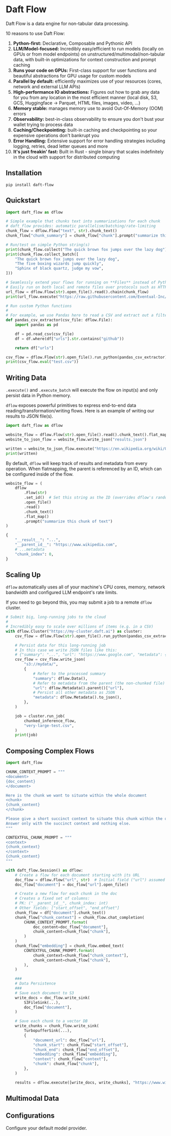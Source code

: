 # Daft Flow

Daft Flow is a data engine for non-tabular data processing.

10 reasons to use Daft Flow:

1. **Python-first:** Declarative, Composable and Pythonic API
2. **LLM/Model-focused:** Incredibly easy/efficient to run models (locally on GPUs or from model endpoints) on unstructured/multimodal/non-tabular data, with built-in optimizations for context construction and prompt caching
3. **Runs your code on GPUs:** First-class support for user functions and beautiful abstractions for GPU usage for custom models
4. **Parallel by default:** efficiently maximizes use of your resources (cores, network and external LLM APIs)
5. **High-performance IO abstractions:** Figures out how to grab any data for you from any location in the most efficient manner (local disk, S3, GCS, Huggingface -> Parquet, HTML files, images, video, ...)
6. **Memory stable:** manages memory use to avoid Out-Of-Memory (OOM) errors
7. **Observability:** best-in-class observability to ensure you don't bust your wallet trying to process data
8. **Caching/Checkpointing:** built-in caching and checkpointing so your expensive operations don't bankrupt you
9. **Error Handling:**  Extensive support for error handling strategies including logging, retries, dead letter queues and more
10. **It's just freakin' fast:** Built in Rust - single binary that scales indefinitely in the cloud with support for distributed computing

## Installation

`pip install daft-flow`

## Quickstart

```python
import daft_flow as dflow

# Simple example that chunks text into summarizations for each chunk
# daft_flow provides: automatic parallelism/batching/rate-limiting
chunk_flow = dflow.Flow("text", str).chunk_text()
chunk_flow["chunk_summary"] = chunk_flow["chunk"].prompt("summarize this chunk of text")

# Run/test on simple Python string(s)
print(chunk_flow.collect("The quick brown fox jumps over the lazy dog"))
print(chunk_flow.collect_batch([
    "The quick brown fox jumps over the lazy dog",
    "The five boxing wizards jump quickly",
    "Sphinx of black quartz, judge my vow",
]))

# Seamlessly extend your flows for running on **Files** instead of Python strings
# Easily run on both local and remote files over protocols such as HTTP, S3, GCS
url_flow = dflow.Flow(str).open_file().read().chain(chunk_flow)
print(url_flow.execute("https://raw.githubusercontent.com/Eventual-Inc/Daft/refs/heads/main/CONTRIBUTING.md"))

# Run custom Python functions
#
# For example, we use Pandas here to read a CSV and extract out a filtered list of URLs
def pandas_csv_extractor(csv_file: dflow.File):
    import pandas as pd

    df = pd.read_csv(csv_file)
    df = df.where(df["urls"].str.contains("github"))

    return df["urls"]

csv_flow = dflow.Flow(str).open_file().run_python(pandas_csv_extractor).flat_map(url_flow)
print(csv_flow.eval("test.csv"))
```

## Writing Data

`.execute()` and `.execute_batch` will execute the flow on input(s) and only persist data in Python memory.

`dflow` exposes powerful primitives to express end-to-end data reading/transformation/writing flows. Here is an
example of writing our results to JSON file(s).

```python
import daft_flow as dflow

website_flow = dflow.Flow(str).open_file().read().chunk_text().flat_map().prompt("summarize this chunk of text")
website_to_json_flow = website_flow.write_json("results.json")

written = website_to_json_flow.execute("https://en.wikipedia.org/wiki/OpenAI")
print(written)
```

By default, `dflow` will keep track of results and metadata from every operation. When flatmapping, the parent is referenced by an ID, which can be configured inside of the flow.

```python
website_flow = (
    dflow
        .Flow(str)
        .set_id()  # Set this string as the ID (overrides dflow's random generation)
        .open_file()
        .read()
        .chunk_text()
        .flat_map()
        .prompt("summarize this chunk of text")
)

{
    "__result__": "...",
    "__parent_id__": "https://www.wikipedia.com",
    # ...metadata
    "chunk_index": 0,
}
```

## Scaling Up

`dflow` automatically uses all of your machine's CPU cores, memory, network bandwidth and configured LLM endpoint's rate limits.

If you need to go beyond this, you may submit a job to a remote `dflow` cluster.

```python
# Submit big, long-running jobs to the cloud
#
# Incredibly easy to scale over millions of items (e.g. in a CSV)
with dflow.Cluster("https://my-cluster.daft.ai") as cluster:
    csv_flow = dflow.Flow(str).open_file().run_python(pandas_csv_extractor).flat_map(url_flow)

    # Persist data for this long-running job
    # In this case we write JSON files like this:
    # {"summary": "...", "url": "https://www.google.com", "metadata": {...}}
    csv_flow = csv_flow.write_json(
        "s3://mydata/",
        {
            # Refer to the processed summary
            "summary": dflow.Data(),
            # Refer to metadata from the parent (the non-chunked file)
            "url": dflow.Metadata().parent()["url"],
            # Persist all other metadata as JSON
            "metadata": dflow.Metadata().to_json(),
        },
    )

    job = cluster.run_job(
        chunked_inference_flow,
        "very-large-test.csv",
    )
    print(job)
```

## Composing Complex Flows

```python
import daft_flow

CHUNK_CONTEXT_PROMPT = """
<document>
{doc_content}
</document>

Here is the chunk we want to situate within the whole document
<chunk>
{chunk_content}
</chunk>

Please give a short succinct context to situate this chunk within the overall document for the purposes of improving search retrieval of the chunk.
Answer only with the succinct context and nothing else.
"""

CONTEXTFUL_CHUNK_PROMPT = """
<context>
{chunk_context}
</context>
{chunk_content}
"""

with daft_flow.Session() as dflow:
    # Create a flow for each document starting with its URL
    doc_flow = dflow.Flow("url", str)  # Initial field ("url") assumed to be unique
    doc_flow["document"] = doc_flow["url"].open_file()

    # Create a new flow for each chunk in the doc
    # Creates a fixed set of columns:
    # PK: ("__parent_id__", chunk_index: int)
    # Other fields: ["start_offset", "end_offset"]
    chunk_flow = df["document"].chunk_text()
    chunk_flow["chunk_context"] = chunk_flow.chat_completion(
        CHUNK_CONTEXT_PROMPT.format(
            doc_content=doc_flow["document"],
            chunk_content=chunk_flow["chunk"],
        )
    )
    chunk_flow["embedding"] = chunk_flow.embed_text(
        CONTEXTFUL_CHUNK_PROMPT.format(
            chunk_context=chunk_flow["chunk_context"],
            chunk_content=chunk_flow["chunk"],
        ),
    )

    ###
    # Data Persistence
    ###
    # Save each document to S3
    write_docs = doc_flow.write_sink(
        S3FileSink(...),
        doc_flow["document"],
    )

    # Save each chunk to a vector DB
    write_chunks = chunk_flow.write_sink(
        TurbopufferSink(...),
        {
            "document_url": doc_flow["url"],
            "chunk_start": chunk_flow["start_offset"],
            "chunk_end": chunk_flow["end_offset"],
            "embedding": chunk_flow["embedding"],
            "context": chunk_flow["context"],
            "chunk": chunk_flow["chunk"],
        },
    )

    results = dflow.execute([write_docs, write_chunks], "https://www.wikipedia.com")
```

## Multimodal Data

## Configurations

Configure your default model provider.

```python

```
